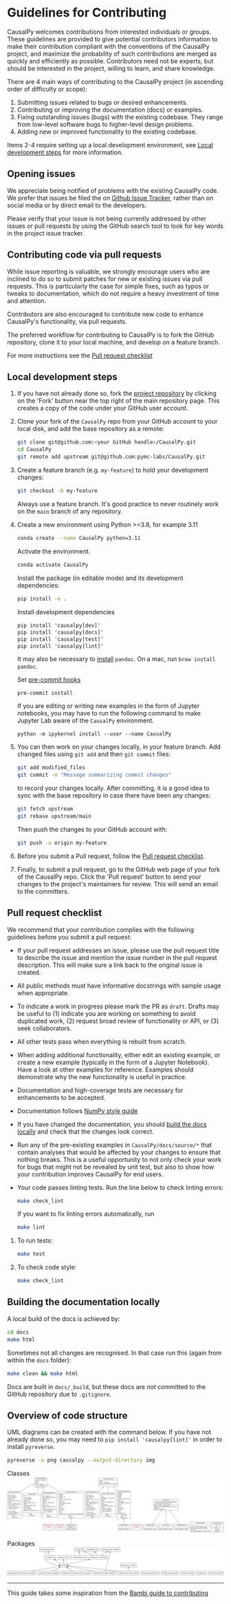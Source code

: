 # Guidelines for Contributing

CausalPy welcomes contributions from interested individuals or groups. These guidelines are provided to give potential contributors information to make their contribution compliant with the conventions of the CausalPy project, and maximize the probability of such contributions are merged as quickly and efficiently as possible. Contributors need not be experts, but should be interested in the project, willing to learn, and share knowledge.

There are 4 main ways of contributing to the CausalPy project (in ascending order of difficulty or scope):

1. Submitting issues related to bugs or desired enhancements.
2. Contributing or improving the documentation (docs) or examples.
3. Fixing outstanding issues (bugs) with the existing codebase. They range from low-level software bugs to higher-level design problems.
4. Adding new or improved functionality to the existing codebase.

Items 2-4 require setting up a local development environment, see [Local development steps](#Local-development-steps) for more information.

## Opening issues

We appreciate being notified of problems with the existing CausalPy code. We prefer that issues be filed the on [Github Issue Tracker](https://github.com/pymc-labs/CausalPy/issues), rather than on social media or by direct email to the developers.

Please verify that your issue is not being currently addressed by other issues or pull requests by using the GitHub search tool to look for key words in the project issue tracker.

## Contributing code via pull requests

While issue reporting is valuable, we strongly encourage users who are inclined to do so to submit patches for new or existing issues via pull requests. This is particularly the case for simple fixes, such as typos or tweaks to documentation, which do not require a heavy investment of time and attention.

Contributors are also encouraged to contribute new code to enhance CausalPy's functionality, via pull requests.

The preferred workflow for contributing to CausalPy is to fork the GitHub repository, clone it to your local machine, and develop on a feature branch.

For more instructions see the [Pull request checklist](#pull-request-checklist)

## Local development steps

1. If you have not already done so, fork the [project repository](https://github.com/pymc-labs/CausalPy) by clicking on the 'Fork' button near the top right of the main repository page. This creates a copy of the code under your GitHub user account.

1. Clone your fork of the `CausalPy` repo from your GitHub account to your local disk, and add the base repository as a remote:

    ```bash
    git clone git@github.com:<your GitHub handle>/CausalPy.git
    cd CausalPy
    git remote add upstream git@github.com:pymc-labs/CausalPy.git
    ```

1. Create a feature branch (e.g. `my-feature`) to hold your development changes:

   ```bash
   git checkout -b my-feature
   ```

   Always use a feature branch. It's good practice to never routinely work on the `main` branch of any repository.

1. Create a new environment using Python >=3.8, for example 3.11

    ```bash
    conda create --name CausalPy python=3.11
    ```

    Activate the environment.

    ```bash
    conda activate CausalPy
    ```

    Install the package (in editable mode) and its development dependencies:

    ```bash
    pip install -e .
    ```

	Install development dependencies

	```
	pip install 'causalpy[dev]'
	pip install 'causalpy[docs]'
	pip install 'causalpy[test]'
	pip install 'causalpy[lint]'
	```

	It may also be necessary to [install](https://pandoc.org/installing.html) `pandoc`. On a mac, run `brew install pandoc`.

    Set [pre-commit hooks](https://pre-commit.com/)

    ```bash
    pre-commit install
    ```

	If you are editing or writing new examples in the form of Jupyter notebooks, you may have to run the following command to make Jupyter Lab aware of the `CausalPy` environment.

	```
	python -m ipykernel install --user --name CausalPy
	```

1. You can then work on your changes locally, in your feature branch. Add changed files using `git add` and then `git commit` files:

   ```bash
   git add modified_files
   git commit -m "Message summarizing commit changes"
   ```

   to record your changes locally.
   After committing, it is a good idea to sync with the base repository in case there have been any changes:

   ```bash
   git fetch upstream
   git rebase upstream/main
   ```

   Then push the changes to your GitHub account with:

   ```bash
   git push -u origin my-feature
   ```

1. Before you submit a Pull request, follow the [Pull request checklist](#pull-request-checklist).

1. Finally, to submit a pull request, go to the GitHub web page of your fork of the CausalPy repo. Click the 'Pull request' button to send your changes to the project's maintainers for review. This will send an email to the committers.

## Pull request checklist

We recommend that your contribution complies with the following guidelines before you submit a pull request:

- If your pull request addresses an issue, please use the pull request title to describe the issue and mention the issue number in the pull request description. This will make sure a link back to the original issue is created.

- All public methods must have informative docstrings with sample usage when appropriate.

- To indicate a work in progress please mark the PR as `draft`. Drafts may be useful to (1) indicate you are working on something to avoid duplicated work, (2) request broad review of functionality or API, or (3) seek collaborators.

- All other tests pass when everything is rebuilt from scratch.

- When adding additional functionality, either edit an existing example, or create a new example (typically in the form of a Jupyter Notebook). Have a look at other examples for reference. Examples should demonstrate why the new functionality is useful in practice.

- Documentation and high-coverage tests are necessary for enhancements to be accepted.

- Documentation follows [NumPy style guide](https://numpydoc.readthedocs.io/en/latest/format.html)

- If you have changed the documentation, you should [build the docs locally](#Building-the-documentation-locally) and check that the changes look correct.

- Run any of the pre-existing examples in `CausalPy/docs/source/*` that contain analyses that would be affected by your changes to ensure that nothing breaks. This is a useful opportunity to not only check your work for bugs that might not be revealed by unit test, but also to show how your contribution improves CausalPy for end users.

- Your code passes linting tests. Run the line below to check linting errors:

  ```bash
  make check_lint
  ```
  If you want to fix linting errors automatically, run

  ```bash
  make lint
  ```

1. To run tests:

    ```bash
    make test
    ```

6. To check code style:

    ```bash
    make check_lint
    ```

## Building the documentation locally

A local build of the docs is achieved by:

```bash
cd docs
make html
```

Sometimes not all changes are recognised. In that case run this (again from within the `docs` folder):

```bash
make clean && make html
```

Docs are built in `docs/_build`, but these docs are _not_ committed to the GitHub repository due to `.gitignore`.

## Overview of code structure

UML diagrams can be created with the command below. If you have not already done so, you may need to `pip install 'causalpy[lint]'` in order to install `pyreverse`.

```bash
pyreverse -o png causalpy --output-directory img
```

Classes
![](img/classes.png)

Packages
![](img/packages.png)

---

This guide takes some inspiration from the [Bambi guide to contributing](https://github.com/bambinos/bambi/blob/main/docs/CONTRIBUTING.md)
